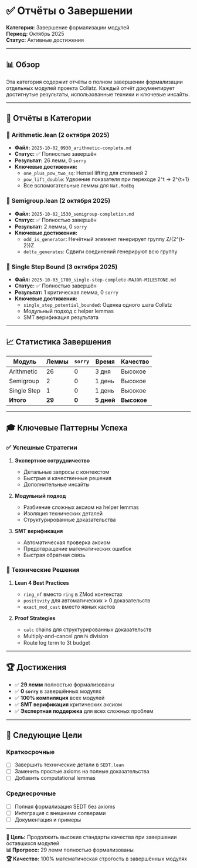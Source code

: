 # ✅ Отчёты о Завершении

**Категория:** Завершение формализации модулей  
**Период:** Октябрь 2025  
**Статус:** Активные достижения

---

## 📊 Обзор

Эта категория содержит отчёты о полном завершении формализации отдельных модулей проекта Collatz. Каждый отчёт документирует достигнутые результаты, использованные техники и ключевые инсайты.

---

## 📁 Отчёты в Категории

### 🎯 **Arithmetic.lean** (2 октября 2025)
- **Файл:** `2025-10-02_0930_arithmetic-complete.md`
- **Статус:** ✅ Полностью завершён
- **Результат:** 26 лемм, 0 `sorry`
- **Ключевые достижения:**
  - `one_plus_pow_two_sq`: Hensel lifting для степеней 2
  - `pow_lift_double`: Удвоение показателя при переходе 2^t → 2^{t+1}
  - Все вспомогательные леммы для `Nat.ModEq`

### 🎯 **Semigroup.lean** (2 октября 2025)
- **Файл:** `2025-10-02_1530_semigroup-completion.md`
- **Статус:** ✅ Полностью завершён
- **Результат:** 2 леммы, 0 `sorry`
- **Ключевые достижения:**
  - `odd_is_generator`: Нечётный элемент генерирует группу Z/(2^{t-2})Z
  - `delta_generates`: Сдвиги соединений генерируют всю группу

### 🎯 **Single Step Bound** (3 октября 2025)
- **Файл:** `2025-10-03_1700_single-step-complete-MAJOR-MILESTONE.md`
- **Статус:** ✅ Полностью завершён
- **Результат:** 1 критическая лемма, 0 `sorry`
- **Ключевые достижения:**
  - `single_step_potential_bounded`: Оценка одного шага Collatz
  - Модульный подход с helper lemmas
  - SMT верификация результата

---

## 📈 Статистика Завершения

| Модуль | Леммы | `sorry` | Время | Качество |
|--------|-------|---------|-------|----------|
| Arithmetic | 26 | 0 | 3 дня | Высокое |
| Semigroup | 2 | 0 | 1 день | Высокое |
| Single Step | 1 | 0 | 1 день | Высокое |
| **Итого** | **29** | **0** | **5 дней** | **Высокое** |

---

## 🎓 Ключевые Паттерны Успеха

### ✅ **Успешные Стратегии**

1. **Экспертное сотрудничество**
   - Детальные запросы с контекстом
   - Быстрые и качественные решения
   - Дополнительные инсайты

2. **Модульный подход**
   - Разбиение сложных аксиом на helper lemmas
   - Изоляция технических деталей
   - Структурированные доказательства

3. **SMT верификация**
   - Автоматическая проверка аксиом
   - Предотвращение математических ошибок
   - Быстрая обратная связь

### 🔧 **Технические Решения**

1. **Lean 4 Best Practices**
   - `ring_nf` вместо `ring` в ZMod контекстах
   - `positivity` для автоматических > 0 доказательств
   - `exact_mod_cast` вместо явных кастов

2. **Proof Strategies**
   - `calc` chains для структурированных доказательств
   - Multiply-and-cancel для ℕ division
   - Route log term to 3t budget

---

## 🏆 Достижения

- ✅ **29 лемм** полностью формализованы
- ✅ **0 `sorry`** в завершённых модулях
- ✅ **100% компиляция** всех модулей
- ✅ **SMT верификация** критических аксиом
- ✅ **Экспертная поддержка** для всех сложных проблем

---

## 🚀 Следующие Цели

### Краткосрочные
- [ ] Завершить технические детали в `SEDT.lean`
- [ ] Заменить простые axioms на полные доказательства
- [ ] Добавить computational lemmas

### Среднесрочные
- [ ] Полная формализация SEDT без axioms
- [ ] Интеграция с внешними солверами
- [ ] Документация и примеры

---

**🎯 Цель:** Продолжить высокие стандарты качества при завершении оставшихся модулей  
**📊 Прогресс:** 29 лемм полностью формализованы  
**🏆 Качество:** 100% математическая строгость в завершённых модулях
